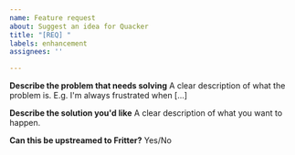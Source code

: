 ```yaml
---
name: Feature request
about: Suggest an idea for Quacker
title: "[REQ] "
labels: enhancement
assignees: ''

---
```


**Describe the problem that needs solving**
A clear description of what the problem is. E.g. I'm always frustrated when [...]

**Describe the solution you'd like**
A clear description of what you want to happen.

**Can this be upstreamed to Fritter?**
Yes/No
